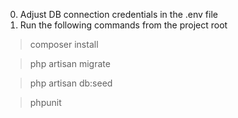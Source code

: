 0. Adjust DB connection credentials in the .env file
1. Run the following commands from the project root

> composer install

> php artisan migrate

> php artisan db:seed

> phpunit

